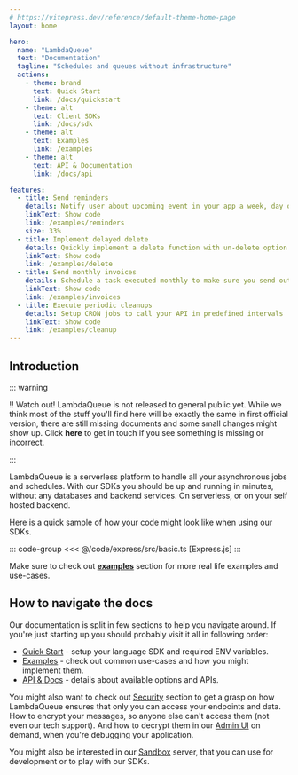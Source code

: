 ```yaml
---
# https://vitepress.dev/reference/default-theme-home-page
layout: home

hero:
  name: "LambdaQueue"
  text: "Documentation"
  tagline: "Schedules and queues without infrastructure"
  actions:
    - theme: brand
      text: Quick Start 
      link: /docs/quickstart
    - theme: alt
      text: Client SDKs
      link: /docs/sdk
    - theme: alt
      text: Examples
      link: /examples
    - theme: alt
      text: API & Documentation
      link: /docs/api

features:
  - title: Send reminders
    details: Notify user about upcoming event in your app a week, day or minutes before.
    linkText: Show code
    link: /examples/reminders
    size: 33%
  - title: Implement delayed delete
    details: Quickly implement a delete function with un-delete option using delayed queue.
    linkText: Show code
    link: /examples/delete
  - title: Send monthly invoices 
    details: Schedule a task executed monthly to make sure you send out invoices to clients
    linkText: Show code
    link: /examples/invoices
  - title: Execute periodic cleanups
    details: Setup CRON jobs to call your API in predefined intervals
    linkText: Show code
    link: /examples/cleanup
---
```


## Introduction

::: warning

‼️ Watch out! LambdaQueue is not released to general public yet.
While we think most of the stuff you'll find here will be exactly
the same in first official version, there are still missing documents
and some small changes might show up. Click
<button style="all:unset; color: var(--vp-c-brand-1); cursor: pointer; font-weight: bold;" onclick="$crisp.push(['do', 'chat:open'])">here</button>
to get in touch if you see something is missing or incorrect.

:::

LambdaQueue is a serverless platform to handle all your asynchronous jobs and schedules.
With our SDKs you should be up and running in minutes, without any databases and backend services.
On serverless, or on your self hosted backend.

Here is a quick sample of how your code might look like when using our SDKs.

::: code-group
<<< @/code/express/src/basic.ts [Express.js]
:::

Make sure to check out **[examples](/examples/index)** section for more real life examples and use-cases.

## How to navigate the docs

Our documentation is split in few sections to help you navigate around. If you're just starting
up you should probably visit it all in following order:

- [Quick Start](/docs/quickstart) - setup your language SDK and required ENV variables.
- [Examples](/examples/index) - check out common use-cases and how you might implement them.
- [API & Docs](/docs/index) - details about available options and APIs.

You might also want to check out [Security](/docs/security) section to get a grasp on
how LambdaQueue ensures that only you can access your endpoints and data.
How to encrypt your messages, so anyone else can't access them (not even our tech support).
And how to decrypt them in our [Admin UI](https://app.lambdaqueue.com) on demand, when you're debugging your application.

You might also be interested in our [Sandbox](/docs/sandbox) server, that you can use
for development or to play with our SDKs.
